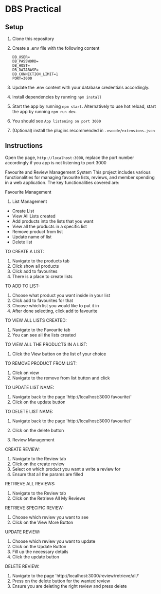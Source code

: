 # DBS Practical

## Setup

1. Clone this repository

2. Create a .env file with the following content

    ```
    DB_USER=
    DB_PASSWORD=
    DB_HOST=
    DB_DATABASE=
    DB_CONNECTION_LIMIT=1
    PORT=3000
    ```

3. Update the .env content with your database credentials accordingly.

4. Install dependencies by running `npm install`

5. Start the app by running `npm start`. Alternatively to use hot reload, start the app by running `npm run dev`.

6. You should see `App listening on port 3000`

8. (Optional) install the plugins recommended in `.vscode/extensions.json`

## Instructions

Open the page, `http://localhost:3000`, replace the port number accordingly if you app is not listening to port 3000



Favourite and Review Management System
This project includes various functionalities for managing favourite lists, reviews, and member spending in a web application. The key functionalities covered are:

Favourite Management

1. List Management
- Create List
- View All Lists created
- Add products into the lists that you want 
- View all the products in a specific list 
- Remove product from list 
- Update name of list 
- Delete list 

TO CREATE A LIST:
1. Navigate to the products tab
2. Click show all products
3. Click add to favourites
4. There is a place to create lists 

TO ADD TO LIST:
1. Choose what product you want inside in your list
2. Click add to favourites for that 
3. Choose which list you would like to put it in
4. After done selecting, click add to favourite 

TO VIEW ALL LISTS CREATED:
1. Navigate to the Favourite tab
2. You can see all the lists created 

TO VIEW ALL THE PRODUCTS IN A LIST:
1. Click the View button on the list of your choice 

TO REMOVE PRODUCT FROM LIST:
1. Click on view
2. Navigate to the remove from list button and click

TO UPDATE LIST NAME:
1. Navigate back to the page 'http://localhost:3000 favourite/' 
2. Click on the update button 

TO DELETE LIST NAME:
1.  Navigate back to the page 'http://localhost:3000 favourite/' 
2. Click on the delete button 


2. Review Management

CREATE REVIEW:
1. Navigate to the Review tab
2. Click on the create review 
3. Select on which product you want a write a review for 
4. Ensure that all the params are filled 

RETRIEVE ALL REVIEWS:
1. Navigate to the Review tab
2. Click on the Retrieve All My Reviews

RETRIEVE SPECIFIC REVIEW:
1. Choose which review you want to see 
2. Click on the View More Button

UPDATE REVIEW:
1. Choose which review you want to update
2. Click on the Update Button
3. Fill up the necessary details
4. Click the update button 

DELETE REVIEW:
1. Navigate to the page 'http://localhost:3000/review/retrieve/all/'
2. Press on the delete button for the wanted review 
3. Ensure you are deleting the right review and press delete 
